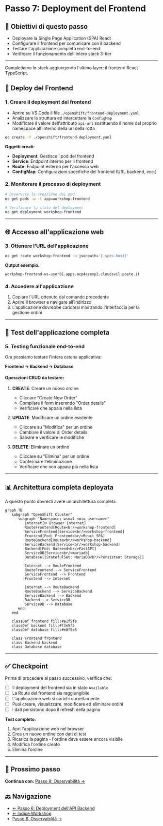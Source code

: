 # Passo 7: Deployment del Frontend

## 🎯 Obiettivi di questo passo

- Deployare la Single Page Application (SPA) React
- Configurare il frontend per comunicare con il backend
- Testare l'applicazione completa end-to-end
- Verificare il funzionamento dell'intero stack 3-tier

---

Completiamo lo stack aggiungendo l'ultimo layer: il frontend React TypeScript.

## 🚀 Deploy del Frontend

### 1. Creare il deployment del frontend

- Aprire su VS Code il file `./openshift/frontend-deployment.yaml`
- Analizzare la struttura ed intercettare la `ConfigMap`
- Modificare il valore dell'attributo `api-url` sostituendo il nome del proprio namespace all'interno della url della rotta

```bash
oc create -f ./openshift/frontend-deployment.yaml
```

**Oggetti creati:**
- **Deployment**: Gestisce i pod del frontend
- **Service**: Endpoint interno per il frontend
- **Route**: Endpoint esterno per l'accesso web
- **ConfigMap**: Configurazioni specifiche del frontend (URL backend, ecc.)

### 2. Monitorare il processo di deployment

```bash
# Osservare la creazione dei pod
oc get pods -w -l app=workshop-frontend

# Verificare lo stato del deployment
oc get deployment workshop-frontend
```

---

## 🌐 Accesso all'applicazione web

### 3. Ottenere l'URL dell'applicazione

```bash
oc get route workshop-frontend -o jsonpath='{.spec.host}'
```

**Output esempio:**
```
workshop-frontend-ws-user01.apps.ocp4azexp2.cloudsvil.poste.it
```

### 4. Accedere all'applicazione

1. Copiare l'URL ottenuto dal comando precedente
2. Aprire il browser e navigare all'indirizzo
3. L'applicazione dovrebbe caricarsi mostrando l'interfaccia per la gestione ordini

---

## 🧪 Test dell'applicazione completa

### 5. Testing funzionale end-to-end

Ora possiamo testare l'intera catena applicativa:

**Frontend → Backend → Database**

#### Operazioni CRUD da testare:

1. **CREATE**: Creare un nuovo ordine
   - Cliccare "Create New Order"
   - Compilare il form inserendo "Order details"
   - Verificare che appaia nella lista

2. **UPDATE**: Modificare un ordine esistente
   - Cliccare su "Modifica" per un ordine
   - Cambiare il valore di Order details
   - Salvare e verificare le modifiche

3. **DELETE**: Eliminare un ordine
   - Cliccare su "Elimina" per un ordine
   - Confermare l'eliminazione
   - Verificare che non appaia più nella lista

---

## 📊 Architettura completa deployata

A questo punto dovresti avere un'architettura completa:

```mermaid
graph TB
   subgraph "OpenShift Cluster"
      subgraph "Namespace: wsnal-<mio_username>"
         Internet[🌐 Browser Internet]
         RouteFrontend[Route<br/>workshop-frontend]
         ServiceFrontend[Service<br/>workshop-frontend]
         Frontend[Pod: Frontend<br/>React SPA]
         RouteBackend[Route<br/>workshop-backend]
         ServiceBackend[Service<br/>workshop-backend]
         Backend[Pod: Backend<br/>FastAPI]
         ServiceDB[Service<br/>mariadb]
         Database[(StatefulSet: MariaDB<br/>Persistent Storage)]

         Internet --> RouteFrontend
         RouteFrontend --> ServiceFrontend
         ServiceFrontend --> Frontend
         Frontend --> Internet

         Internet --> RouteBackend
         RouteBackend --> ServiceBackend
         ServiceBackend --> Backend
         Backend --> ServiceDB
         ServiceDB --> Database
      end
   end

   classDef frontend fill:#e1f5fe
   classDef backend fill:#f3e5f5  
   classDef database fill:#e8f5e8

   class Frontend frontend
   class Backend backend
   class Database database
```

---

## ✅ Checkpoint

Prima di procedere al passo successivo, verifica che:

- [ ] Il deployment del frontend sia in stato `Available`
- [ ] La Route del frontend sia raggiungibile
- [ ] L'applicazione web si carichi correttamente
- [ ] Puoi creare, visualizzare, modificare ed eliminare ordini
- [ ] I dati persistono dopo il refresh della pagina

**Test completo:**
1. Apri l'applicazione web nel browser
2. Crea un nuovo ordine con dati di test
3. Ricarica la pagina - l'ordine deve essere ancora visibile
4. Modifica l'ordine creato
5. Elimina l'ordine

---

## 🚀 Prossimo passo

**Continua con:** [Passo 8: Osservabilità →](./passo-8-osservabilita.md)

## 🔙 Navigazione

- [← Passo 6: Deployment dell'API Backend](./passo-6-backend.md)
- [← Indice Workshop](./README.md)
- [Passo 8: Osservabilità →](./passo-8-osservabilita.md)